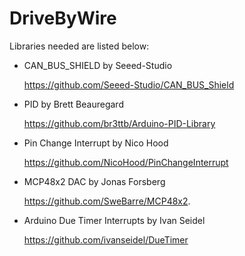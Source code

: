 # DriveByWire

Libraries needed are listed below:

* CAN_BUS_SHIELD by Seeed-Studio

    https://github.com/Seeed-Studio/CAN_BUS_Shield

* PID by Brett Beauregard

    https://github.com/br3ttb/Arduino-PID-Library

* Pin Change Interrupt by Nico Hood

    https://github.com/NicoHood/PinChangeInterrupt

* MCP48x2 DAC by Jonas Forsberg

    https://github.com/SweBarre/MCP48x2.

* Arduino Due Timer Interrupts by Ivan Seidel

    https://github.com/ivanseidel/DueTimer

